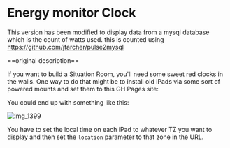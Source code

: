 # Energy monitor Clock

This version has been modified to display data from a mysql database which is the count of watts used. this is counted using https://github.com/jfarcher/pulse2mysql



==original description==

If you want to build a Situation Room, you'll need some sweet red clocks in the walls.  One way to do that might be to install old iPads via some sort of powered mounts and set them to this GH Pages site:

You could end up with something like this:

![img_1399](https://f.cloud.github.com/assets/70/1504950/e0d8ca26-48c8-11e3-874f-5e0bbad613ed.jpg)

You have to set the local time on each iPad to whatever TZ you want to display and then set the `location` parameter to that zone in the URL.

